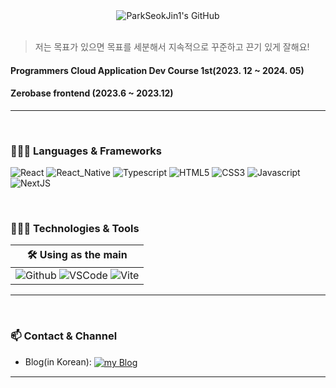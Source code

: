 <div align=center> 
  <img align="center" src="https://capsule-render.vercel.app/api?type=waving&color=gradient&height=280&section=header&text=Park%20SeokJin&fontSize=84&customColorList=12,24&desc=Front-End%20Developer&fontAlignY=39&descAlignY=62&animation=fadeIn" alt="ParkSeokJin1's GitHub" />
</div>


<br />

> 저는 목표가 있으면 목표를 세분해서 지속적으로 꾸준하고 끈기 있게 잘해요!

####  Programmers Cloud Application Dev Course 1st(2023. 12 ~ 2024. 05)
  
####  Zerobase frontend (2023.6 ~ 2023.12)
  
---

  
<br />

### 🧑🏻‍💻 Languages & Frameworks

![React](https://img.shields.io/badge/React-61DAFB?logo=React&logoColor=black&style=for-the-badge)
![React_Native](https://img.shields.io/badge/React_Native-61DAFB?logo=React&logoColor=black&style=for-the-badge)
![Typescript](https://img.shields.io/badge/Typescript-3178C6?logo=Typescript&logoColor=white&style=for-the-badge)
![HTML5](https://img.shields.io/badge/HTML5-E34F26?logo=html5&logoColor=white&style=for-the-badge)
![CSS3](https://img.shields.io/badge/CSS3-1572B6?logo=CSS3&logoColor=white&style=for-the-badge)
![Javascript](https://img.shields.io/badge/Javascript-F7DF1E?logo=Javascript&logoColor=black&style=for-the-badge)
![NextJS](https://img.shields.io/badge/Next.js-000000?logo=Next.js&logoColor=white&style=for-the-badge)
<br />



<br />

### 🧑🏻‍🔧 Technologies & Tools


| 🛠️ Using as the main | 
| -------------------- |
| ![Github](https://img.shields.io/badge/Github-000000?logo=Github&logoColor=white&style=for-the-badge) ![VSCode](https://img.shields.io/badge/VS_Code-007ACC?logo=visualstudiocode&logoColor=white&style=for-the-badge) ![Vite](https://img.shields.io/badge/Vite-646CFF?logo=Vite&logoColor=white&style=for-the-badge) 

---

<br />

### 📫 Contact & Channel

- Blog(in Korean): <a href="https://velog.io/@qkrtjrwls_/posts">
  <img align="center" src="https://img.shields.io/badge/-Visit_My_Blog-000000?logo=Tistory&logoColor=white&style=for-the-badge" alt="my Blog" />
  </a>
  <br />

---


